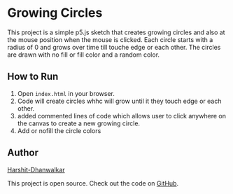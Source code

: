 # Growing Circles

This project is a simple p5.js sketch that creates growing circles and also at the mouse position when the mouse is clicked. Each circle starts with a radius of 0 and grows over time till touche edge or each other. The circles are drawn with no fill or fill color and a random color. 

## How to Run

1. Open `index.html` in your browser.
2. Code will create circles whhc will grow until it they touch edge or each other.
3. added commented lines of code which allows user to click anywhere on the canvas to create a new growing circle.
4. Add or nofill the circle colors

## Author

[Harshit-Dhanwalkar](https://github.com/Harshit-Dhanwalkar)

This project is open source. Check out the code on [GitHub](https://github.com/Harshit-Dhanwalkar/Animated-Circle-Packing).
